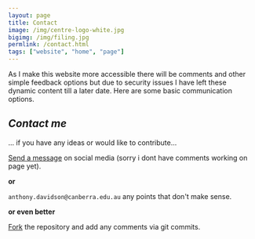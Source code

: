 ```yaml
---
layout: page
title: Contact
image: /img/centre-logo-white.jpg
bigimg: /img/filing.jpg
permlink: /contact.html
tags: ["website", "home", "page"]
---
```


As I make this website more accessible there will be comments and other simple feedback options but due to security issues I have left these dynamic content till a later date. Here are some basic communication options.

## *Contact me*

... if you have any ideas or would like to contribute...

<script>(function(t,e,s,n){var o,a,c;t.SMCX=t.SMCX||[],e.getElementById(n)||(o=e.getElementsByTagName(s),a=o[o.length-1],c=e.createElement(s),c.type="text/javascript",c.async=!0,c.id=n,c.src=["https:"===location.protocol?"https://":"http://","widget.surveymonkey.com/collect/website/js/tRaiETqnLgj758hTBazgd1v8MUycamAb3VEBKdA6ZELMTxTdjuJ_2Fpym1IajwisA_2B.js"].join(""),a.parentNode.insertBefore(c,a))})(window,document,"script","smcx-sdk");</script>

[Send a message](https:/facebook.com/StatisticsNetwork/) on social media (sorry i dont have comments working on page yet).

**or**

`anthony.davidson@canberra.edu.au` any points that don't make sense.

**or even better**

[Fork](https://github.com/davan690/davan690.github.io) the repository and add any comments via git commits.